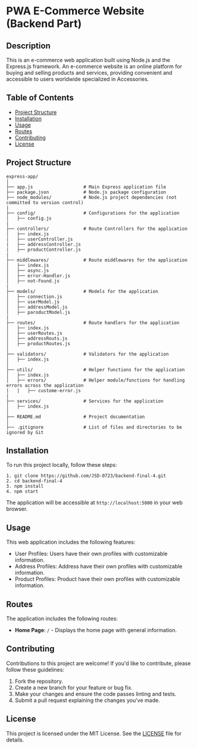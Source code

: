 # PWA E-Commerce Website (Backend Part)

## Description

This is an e-commerce web application built using Node.js and the Express.js framework. An e-commerce website is an online platform for buying and selling products and services, providing convenient and accessible to users worldwide specialized in Accessories.

## Table of Contents

- [Project Structure](#project-structure)
- [Installation](#installation)
- [Usage](#usage)
- [Routes](#routes)
- [Contributing](#contributing)
- [License](#license)

## Project Structure

```
express-app/
│
├── app.js                   # Main Express application file
├── package.json             # Node.js package configuration
├── node_modules/            # Node.js project dependencies (not committed to version control)
|
├── config/                  # Configurations for the application
│   ├── config.js
|
├── controllers/             # Route Controllers for the application
│   ├── index.js
|   ├── userController.js
|   ├── addressController.js
|   ├── productController.js
|
├── middlewares/             # Route middlewares for the application
│   ├── index.js
│   ├── async.js
│   ├── error-Handler.js
│   ├── not-Found.js
|
├── models/                  # Models for the application
│   ├── connection.js
│   ├── userModel.js
│   ├── addressModel.js
│   ├── paroductModel.js
|
├── routes/                  # Route handlers for the application
│   ├── index.js
│   ├── userRoutes.js
│   ├── addressRouts.js
│   ├── productRoutes.js
│
├── validators/              # Validators for the application
│   ├── index.js
│
├── utils/                   # Helper functions for the application
│   ├── index.js
│   ├── errors/              # Helper module/functions for handling errors across the application
|   |   ├── custome-error.js
|
├── services/                # Services for the application
│   ├── index.js
│
├── README.md                # Project documentation
│
├── .gitignore               # List of files and directories to be ignored by Git

```

## Installation

To run this project locally, follow these steps:

```
1. git clone https://github.com/JSD-0723/backend-final-4.git
2. cd backend-final-4
3. npm install
4. npm start
```

The application will be accessible at `http://localhost:5000` in your web browser.

## Usage

This web application includes the following features:
* User Profiles: Users have their own profiles with customizable information.
* Address Profiles: Address have their own profiles with customizable information.
* Product Profiles: Product have their own profiles with customizable information.


## Routes

The application includes the following routes:
- **Home Page**: `/` - Displays the home page with general information.


## Contributing

Contributions to this project are welcome! If you'd like to contribute, please follow these guidelines:

1. Fork the repository.
2. Create a new branch for your feature or bug fix.
3. Make your changes and ensure the code passes linting and tests.
4. Submit a pull request explaining the changes you've made.

## License

This project is licensed under the MIT License. See the [LICENSE](LICENSE) file for details.
